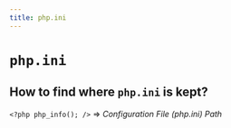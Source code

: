 ```yaml
---
title: php.ini
---
```


# `php.ini`

## How to find where `php.ini` is kept?

`<?php php_info(); />` => _Configuration File (php.ini) Path_
